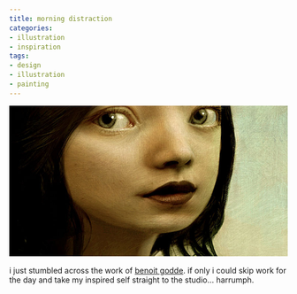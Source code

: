 ```yaml
---
title: morning distraction
categories:
- illustration
- inspiration
tags:
- design
- illustration
- painting
---
```


![benoit godde](05/090529genoitgodde.png)

i just stumbled across the work of [benoit godde](http://www.porte-voix.com/illustr.html). if only i could skip work for the day and take my inspired self straight to the studio... harrumph.
